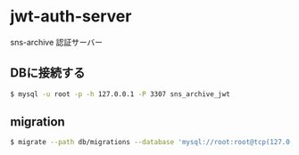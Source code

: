 # jwt-auth-server
sns-archive 認証サーバー

## DBに接続する
```bash
$ mysql -u root -p -h 127.0.0.1 -P 3307 sns_archive_jwt
```

## migration
```bash
$ migrate --path db/migrations --database 'mysql://root:root@tcp(127.0.0.1:3307)/sns_archive_jwt' -verbose up
```
